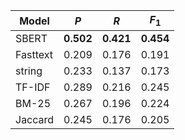 | Model    | **$P$** | **$R$** | **$F_1$** |
| -------- | ------- | ------- | --------- |
| SBERT    | **0.502** | **0.421** | **0.454** |
| Fasttext | 0.209   | 0.176   | 0.191     |
| string   | 0.233   | 0.137   | 0.173     |
| TF-IDF   | 0.289   | 0.216   | 0.245     |
| BM-25    | 0.267   | 0.196   | 0.224     |
| Jaccard  | 0.245   | 0.176   | 0.205     |
